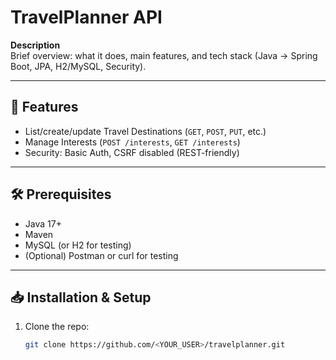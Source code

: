 # TravelPlanner API

**Description**  
Brief overview: what it does, main features, and tech stack (Java → Spring Boot, JPA, H2/MySQL, Security).

---

## 🚀 Features

- List/create/update Travel Destinations (`GET`, `POST`, `PUT`, etc.)
- Manage Interests (`POST /interests`, `GET /interests`)
- Security: Basic Auth, CSRF disabled (REST-friendly)

---

## 🛠️ Prerequisites

- Java 17+
- Maven
- MySQL (or H2 for testing)
- (Optional) Postman or curl for testing

---

## 📥 Installation & Setup

1. Clone the repo:
   ```bash
   git clone https://github.com/<YOUR_USER>/travelplanner.git
